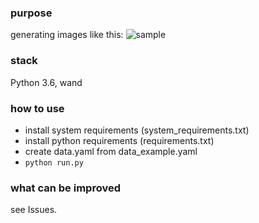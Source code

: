 ### purpose
generating images like this:
![sample](http://i.imgur.com/s5p89aw.png)

### stack
Python 3.6, wand

### how to use
- install system requirements (system_requirements.txt)
- install python requirements (requirements.txt)
- create data.yaml from data_example.yaml
- `python run.py`

### what can be improved
see Issues.